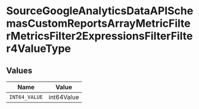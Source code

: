 # SourceGoogleAnalyticsDataAPISchemasCustomReportsArrayMetricFilterMetricsFilter2ExpressionsFilterFilter4ValueType


## Values

| Name          | Value         |
| ------------- | ------------- |
| `INT64_VALUE` | int64Value    |
